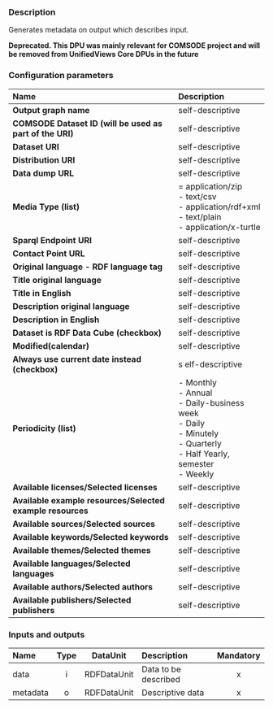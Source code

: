 ### Description

Generates metadata on output which describes input.

**Deprecated. This DPU was mainly relevant for COMSODE project and will be removed from UnifiedViews Core DPUs in the future**

### Configuration parameters

| Name | Description |
|:----|:----|
|**Output graph name** | self-descriptive |
|**COMSODE Dataset ID (will be used as part of the URI)** | self-descriptive |
|**Dataset URI** | self-descriptive |
|**Distribution URI** | self-descriptive |
|**Data dump URL** | self-descriptive |
|**Media Type (list)** | = application/zip<BR>- text/csv<BR>- application/rdf+xml<BR>- text/plain<BR>- application/x-turtle |
|**Sparql Endpoint URI** | self-descriptive |
|**Contact Point URL** | self-descriptive |
|**Original language - RDF language tag** | self-descriptive |
|**Title original language** | self-descriptive |
|**Title in English** | self-descriptive |
|**Description original language** | self-descriptive |
|**Description in English** | self-descriptive |
|**Dataset is RDF Data Cube (checkbox)** | self-descriptive |
|**Modified(calendar)** | self-descriptive |
|**Always use current date instead (checkbox)** |s elf-descriptive |
|**Periodicity (list)** | - Monthly<BR>- Annual<BR>- Daily-business week<BR>- Daily<BR>- Minutely<BR>- Quarterly<BR>- Half Yearly, semester<BR>- Weekly |
|**Available licenses/Selected licenses** | self-descriptive |
|**Available example resources/Selected example resources** | self-descriptive |
|**Available sources/Selected sources** | self-descriptive |
|**Available keywords/Selected keywords** | self-descriptive |
|**Available themes/Selected themes** | self-descriptive |
|**Available languages/Selected languages** | self-descriptive |
|**Available authors/Selected authors** | self-descriptive |
|**Available publishers/Selected publishers** | self-descriptive |

### Inputs and outputs

|Name |Type | DataUnit | Description | Mandatory |
|:--------|:------:|:------:|:-------------|:---------------------:|
|data     |i| RDFDataUnit | Data to be described |x|
|metadata |o| RDFDataUnit | Descriptive data |x| 
